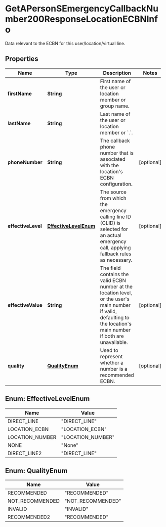 

# GetAPersonSEmergencyCallbackNumber200ResponseLocationECBNInfo

Data relevant to the ECBN for this user/location/virtual line.

## Properties

| Name | Type | Description | Notes |
|------------ | ------------- | ------------- | -------------|
|**firstName** | **String** | First name of the user or location member or group name. |  |
|**lastName** | **String** | Last name of the user or location member or &#x60;.&#x60;. |  |
|**phoneNumber** | **String** | The callback phone number that is associated with the location&#39;s ECBN configuration. |  [optional] |
|**effectiveLevel** | [**EffectiveLevelEnum**](#EffectiveLevelEnum) | The source from which the emergency calling line ID (CLID) is selected for an actual emergency call, applying fallback rules as necessary. |  [optional] |
|**effectiveValue** | **String** | The field contains the valid ECBN number at the location level, or the user&#39;s main number if valid, defaulting to the location&#39;s main number if both are unavailable. |  [optional] |
|**quality** | [**QualityEnum**](#QualityEnum) | Used to represent whether a number is a recommended ECBN. |  [optional] |



## Enum: EffectiveLevelEnum

| Name | Value |
|---- | -----|
| DIRECT_LINE | &quot;DIRECT_LINE&quot; |
| LOCATION_ECBN | &quot;LOCATION_ECBN&quot; |
| LOCATION_NUMBER | &quot;LOCATION_NUMBER&quot; |
| NONE | &quot;None&quot; |
| DIRECT_LINE2 | &quot;DIRECT_LINE&quot; |



## Enum: QualityEnum

| Name | Value |
|---- | -----|
| RECOMMENDED | &quot;RECOMMENDED&quot; |
| NOT_RECOMMENDED | &quot;NOT_RECOMMENDED&quot; |
| INVALID | &quot;INVALID&quot; |
| RECOMMENDED2 | &quot;RECOMMENDED&quot; |




